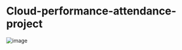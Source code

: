 # Cloud-performance-attendance-project
![image](https://github.com/Yashcloudtech/Cloud-performance-attendance-project/assets/143833746/b4a2e3d6-aeec-4e7f-8313-af7d1df77e38)
